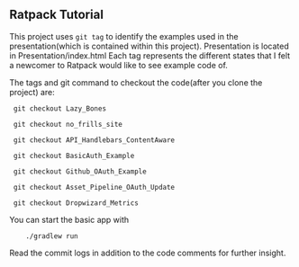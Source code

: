 
Ratpack Tutorial
-----------------------------
This project uses ```git tag``` to identify the examples used in the presentation(which is
contained within this project). Presentation is located in Presentation/index.html
Each tag represents the different states that I felt a newcomer to Ratpack would
like to see example code of.

The tags and git command to checkout the code(after you clone the project)
are:

``` git checkout Lazy_Bones```

``` git checkout no_frills_site```

``` git checkout API_Handlebars_ContentAware```

``` git checkout BasicAuth_Example```

``` git checkout Github_OAuth_Example```

``` git checkout Asset_Pipeline_OAuth_Update```

``` git checkout Dropwizard_Metrics```


 You can start the basic app with

```
    ./gradlew run
```
Read the commit logs in addition to the code comments for further insight.
